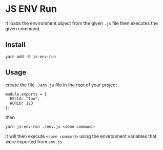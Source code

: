 # JS ENV Run

It loads the environment object from the given `.js` file then executes the given command.

## Install

```
yarn add -D js-env-run
```

## Usage

create the file `./env.js` file in the root of your project

```
module.exports = {
  HELLO: "foo",
  WORLD: 123
};
```

then

```
yarn js-env-run ./env.js <some command>
```

it will then execute `<some command>` using the environment variables that were exported from `env.js`
